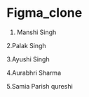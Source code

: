 
# Figma_clone 





1. Manshi Singh

2.Palak Singh

3.Ayushi Singh

4.Aurabhri Sharma

5.Samia Parish qureshi
